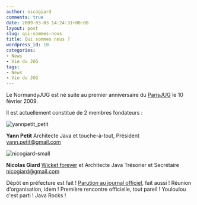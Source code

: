```yaml
---
author: nicogiard
comments: true
date: 2009-03-03 14:24:31+00:00
layout: post
slug: qui-sommes-nous
title: Qui sommes nous ?
wordpress_id: 10
categories:
- News
- Vie du JUG
tags:
- News
- Vie du JUG
---
```


Le NormandyJUG est né suite au premier anniversaire du [ParisJUG](http://www.parisjug.org/xwiki/bin/view/Blog/BonAnniversaireParisJUG) le 10 février 2009.

Il est actuellement constitué de 2 membres fondateurs :


![yannpetit_petit](http://www.normandyjug.org/wp-content/uploads/2009/12/yannpetit_petit.png)





**Yann Petit**
Architecte Java et touche-à-tout,
Président
yann.petit@gmail.com


  



![nicogiard-small](http://www.normandyjug.org/wp-content/uploads/2009/12/nicogiard-small.jpg)





**Nicolas Giard**
[Wicket forever](http://www.noocodecommit.com/) et Architecte Java
Trésorier et Secrétaire
nicogiard@gmail.com


  

Dépôt en préfecture est fait !
[Parution au journal officiel](http://www.journal-officiel.gouv.fr/association/index.php?ACTION=Rechercher&JAN_LIEU_DECL=seinemaritime&JRE_ID=&JTH_ID=005000&JTY_ID=&WHAT=), fait aussi !
Réunion d'organisation, idem !
Première rencontre officielle, tout pareil !
Youloulou c'est parti ! Java Rocks !
